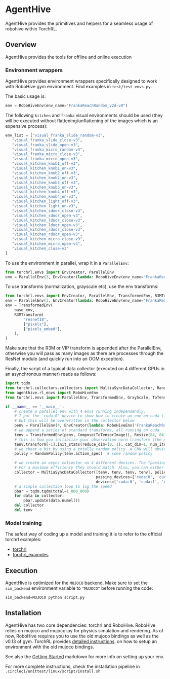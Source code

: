 # AgentHive

AgentHive provides the primitives and helpers for a seamless usage of robohive within TorchRL.

## Overview
AgentHive provides the tools for offline and online execution

### Environment wrappers

AgentHive provides environment wrappers specifically designed to work with RoboHive
gym environment.
Find examples in `test/test_envs.py`.

The basic usage is:
```python
env = RoboHiveEnv(env_name="FrankaReachRandom_v2d-v0")
```

The following `kitchen` and `franka` visual environments should be used (they will be executed without flattening/unflattening of
the images which is an expensive process):
```python
env_list = ["visual_franka_slide_random-v3",
   "visual_franka_slide_close-v3",
   "visual_franka_slide_open-v3",
   "visual_franka_micro_random-v3",
   "visual_franka_micro_close-v3",
   "visual_franka_micro_open-v3",
   "visual_kitchen_knob1_off-v3",
   "visual_kitchen_knob1_on-v3",
   "visual_kitchen_knob2_off-v3",
   "visual_kitchen_knob2_on-v3",
   "visual_kitchen_knob3_off-v3",
   "visual_kitchen_knob3_on-v3",
   "visual_kitchen_knob4_off-v3",
   "visual_kitchen_knob4_on-v3",
   "visual_kitchen_light_off-v3",
   "visual_kitchen_light_on-v3",
   "visual_kitchen_sdoor_close-v3",
   "visual_kitchen_sdoor_open-v3",
   "visual_kitchen_ldoor_close-v3",
   "visual_kitchen_ldoor_open-v3",
   "visual_kitchen_rdoor_close-v3",
   "visual_kitchen_rdoor_open-v3",
   "visual_kitchen_micro_close-v3",
   "visual_kitchen_micro_open-v3",
   "visual_kitchen_close-v3"
]
```

To use the environment in parallel, wrap it in a `ParallelEnv`:
```python
from torchrl.envs import EnvCreator, ParallelEnv
env = ParallelEnv(3, EnvCreator(lambda: RoboHiveEnv(env_name="FrankaReachRandom_v2d-v0")))
```

To use transforms (normalization, grayscale etc), use the env transforms:
```python
from torchrl.envs import EnvCreator, ParallelEnv, TransformedEnv, R3MTransform
env = ParallelEnv(3, EnvCreator(lambda: RoboHiveEnv(env_name="FrankaReachRandom_v2d-v0")))
env = TransformedEnv(
    base_env,
    R3MTransform(
        "resnet18",
        ["pixels"],
        ["pixels_embed"],
    ),
)
```
Make sure that the R3M or VIP transform is appended after the ParallelEnv, otherwise you will
pass as many images as there are processes through the ResNet module (and quickly run into an OOM
exception).

Finally, the script of a typical data collector (executed on 4 different GPUs in an asynchronous manner) reads
as follows:
```python
import tqdm
from torchrl.collectors.collectors import MultiaSyncDataCollector, RandomPolicy
from agenthive.rl_envs import RoboHiveEnv
from torchrl.envs import ParallelEnv, TransformedEnv, GrayScale, ToTensorImage, Resize, ObservationNorm, EnvCreator, Compose, CatFrames

if __name__ == '__main__':
    # create a parallel env with 4 envs running independendly. 
    # I put the 'cuda:0' device to show how to create an env on cuda (ie: the output tensors will be on cuda)
    # but this will be overwritten in the collector below
    penv = ParallelEnv(4, EnvCreator(lambda: RoboHiveEnv('FrankaReachRandom_v2d-v0', device='cuda:0', from_pixels=True)))
    # we append a series of standard transforms, all running on cuda
    tenv = TransformedEnv(penv, Compose(ToTensorImage(), Resize(84, 84), GrayScale(), CatFrames(4, in_keys=['pixels']), ObservationNorm(in_keys=['pixels'])))
    # this is how you initialize your observation norm transform (the API will be improved shortly)
    tenv.transform[-1].init_stats(reduce_dim=(0, 1), cat_dim=1, num_iter=1000)
    # we cheat a bit by using a totally random policy. A CNN will obviously slow down collection a bit
    policy = RandomPolicy(tenv.action_spec)  # some random policy

    # we create an async collector on 4 different devices. The "passing_devices"  indicate where the env is placed, and the "device" where the policy is executed.
    # For a maximum efficiency they should match. Also, you can either pass a string for those args (ie all devices match) or a list of strings/devices.
    collector = MultiaSyncDataCollector([tenv, tenv, tenv, tenv], policy=policy, frames_per_batch=400, max_frames_per_traj=1000, total_frames=1_000_000,
                                        passing_devices=['cuda:0', 'cuda:1', 'cuda:2', 'cuda:3'],
                                        devices=['cuda:0', 'cuda:1', 'cuda:2', 'cuda:3'])
    # a simple collection loop to log the speed
    pbar = tqdm.tqdm(total=1_000_000)
    for data in collector:
        pbar.update(data.numel())
    del collector
    del tenv

```

### Model training

The safest way of coding up a model and training it is to refer to the official
torchrl examples:
- [torchrl](https://github.com/pytorch/rl/tree/main/examples)
- [torchrl_examples](https://github.com/compsciencelab/torchrl_examples)

## Execution

AgentHive is optimized for the `MUJOCO` backend. Make sure to set the `sim_backend` environment variable to `"MUJOCO"`
before running the code:
```
sim_backend=MUJOCO python script.py
```

## Installation
AgentHive has two core dependencies: torchrl and RoboHive. RoboHive relies on mujoco 
and mujoco-py for physics simulation and rendering. As of now, RoboHive requires 
you to use the old mujoco bindings as well as the v0.13 of gym.
TorchRL provides [detailed instructions](https://pytorch.org/rl/reference/generated/knowledge_base/MUJOCO_INSTALLATION.html#installing-mujoco). 
on how to setup an environment with the old mujoco bindings.

See also the [Getting Started](GET_STARTED.md) markdown for more info on setting up your env.

For more complete instructions, check the installation pipeline in `.circleci/unittest/linux/script/install.sh`
